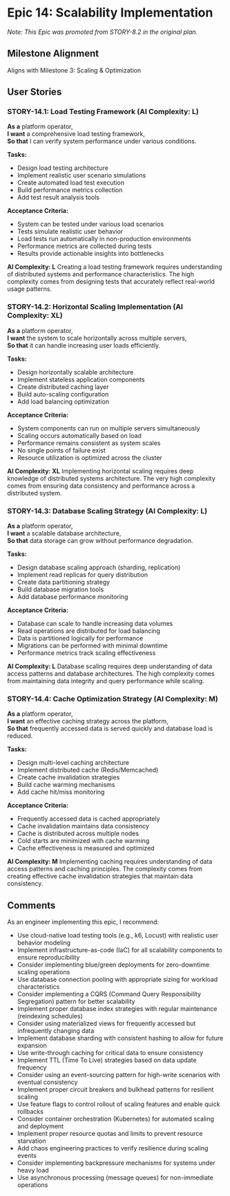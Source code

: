 # Epic 14: Scalability Implementation

_Note: This Epic was promoted from STORY-8.2 in the original plan._

## Milestone Alignment

Aligns with Milestone 3: Scaling & Optimization

## User Stories

### STORY-14.1: Load Testing Framework (AI Complexity: **L**)

**As a** platform operator,  
**I want** a comprehensive load testing framework,  
**So that** I can verify system performance under various conditions.

**Tasks:**

- Design load testing architecture
- Implement realistic user scenario simulations
- Create automated load test execution
- Build performance metrics collection
- Add test result analysis tools

**Acceptance Criteria:**

- System can be tested under various load scenarios
- Tests simulate realistic user behavior
- Load tests run automatically in non-production environments
- Performance metrics are collected during tests
- Results provide actionable insights into bottlenecks

**AI Complexity: L**
Creating a load testing framework requires understanding of distributed systems and performance characteristics. The high complexity comes from designing tests that accurately reflect real-world usage patterns.

### STORY-14.2: Horizontal Scaling Implementation (AI Complexity: **XL**)

**As a** platform operator,  
**I want** the system to scale horizontally across multiple servers,  
**So that** it can handle increasing user loads efficiently.

**Tasks:**

- Design horizontally scalable architecture
- Implement stateless application components
- Create distributed caching layer
- Build auto-scaling configuration
- Add load balancing optimization

**Acceptance Criteria:**

- System components can run on multiple servers simultaneously
- Scaling occurs automatically based on load
- Performance remains consistent as system scales
- No single points of failure exist
- Resource utilization is optimized across the cluster

**AI Complexity: XL**
Implementing horizontal scaling requires deep knowledge of distributed systems architecture. The very high complexity comes from ensuring data consistency and performance across a distributed system.

### STORY-14.3: Database Scaling Strategy (AI Complexity: **L**)

**As a** platform operator,  
**I want** a scalable database architecture,  
**So that** data storage can grow without performance degradation.

**Tasks:**

- Design database scaling approach (sharding, replication)
- Implement read replicas for query distribution
- Create data partitioning strategy
- Build database migration tools
- Add database performance monitoring

**Acceptance Criteria:**

- Database can scale to handle increasing data volumes
- Read operations are distributed for load balancing
- Data is partitioned logically for performance
- Migrations can be performed with minimal downtime
- Performance metrics track scaling effectiveness

**AI Complexity: L**
Database scaling requires deep understanding of data access patterns and database architectures. The high complexity comes from maintaining data integrity and query performance while scaling.

### STORY-14.4: Cache Optimization Strategy (AI Complexity: **M**)

**As a** platform operator,  
**I want** an effective caching strategy across the platform,  
**So that** frequently accessed data is served quickly and database load is reduced.

**Tasks:**

- Design multi-level caching architecture
- Implement distributed cache (Redis/Memcached)
- Create cache invalidation strategies
- Build cache warming mechanisms
- Add cache hit/miss monitoring

**Acceptance Criteria:**

- Frequently accessed data is cached appropriately
- Cache invalidation maintains data consistency
- Cache is distributed across multiple nodes
- Cold starts are minimized with cache warming
- Cache effectiveness is measured and optimized

**AI Complexity: M**
Implementing caching requires understanding of data access patterns and caching principles. The complexity comes from creating effective cache invalidation strategies that maintain data consistency.

## Comments

As an engineer implementing this epic, I recommend:

- Use cloud-native load testing tools (e.g., k6, Locust) with realistic user behavior modeling
- Implement infrastructure-as-code (IaC) for all scalability components to ensure reproducibility
- Consider implementing blue/green deployments for zero-downtime scaling operations
- Use database connection pooling with appropriate sizing for workload characteristics
- Consider implementing a CQRS (Command Query Responsibility Segregation) pattern for better scalability
- Implement proper database index strategies with regular maintenance (reindexing schedules)
- Consider using materialized views for frequently accessed but infrequently changing data
- Implement database sharding with consistent hashing to allow for future expansion
- Use write-through caching for critical data to ensure consistency
- Implement TTL (Time To Live) strategies based on data update frequency
- Consider using an event-sourcing pattern for high-write scenarios with eventual consistency
- Implement proper circuit breakers and bulkhead patterns for resilient scaling
- Use feature flags to control rollout of scaling features and enable quick rollbacks
- Consider container orchestration (Kubernetes) for automated scaling and deployment
- Implement proper resource quotas and limits to prevent resource starvation
- Add chaos engineering practices to verify resilience during scaling events
- Consider implementing backpressure mechanisms for systems under heavy load
- Use asynchronous processing (message queues) for non-immediate operations
